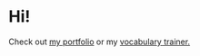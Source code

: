 <h1>Hi!</h1>

Check out <a href="https://privacyy.ch">my portfolio</a> or my <a href="https://vercel.privacyy.ch">vocabulary trainer.</a>


